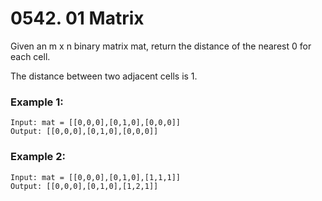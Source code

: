 # 0542. 01 Matrix
Given an m x n binary matrix mat, return the distance of the nearest 0 for each cell.

The distance between two adjacent cells is 1.

### Example 1:
```
Input: mat = [[0,0,0],[0,1,0],[0,0,0]]
Output: [[0,0,0],[0,1,0],[0,0,0]]
```

### Example 2:
```
Input: mat = [[0,0,0],[0,1,0],[1,1,1]]
Output: [[0,0,0],[0,1,0],[1,2,1]]
```